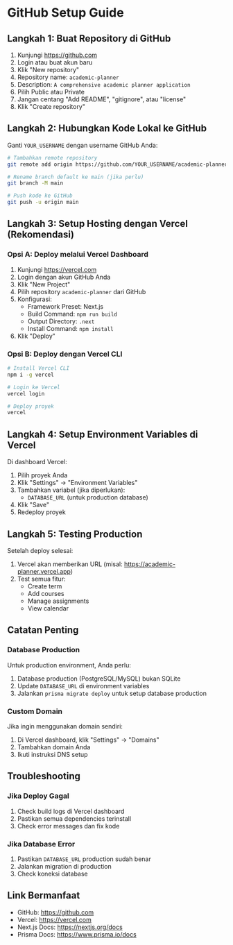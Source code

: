 # GitHub Setup Guide

## Langkah 1: Buat Repository di GitHub
1. Kunjungi https://github.com
2. Login atau buat akun baru
3. Klik "New repository"
4. Repository name: `academic-planner`
5. Description: `A comprehensive academic planner application`
6. Pilih Public atau Private
7. Jangan centang "Add README", "gitignore", atau "license"
8. Klik "Create repository"

## Langkah 2: Hubungkan Kode Lokal ke GitHub
Ganti `YOUR_USERNAME` dengan username GitHub Anda:

```bash
# Tambahkan remote repository
git remote add origin https://github.com/YOUR_USERNAME/academic-planner.git

# Rename branch default ke main (jika perlu)
git branch -M main

# Push kode ke GitHub
git push -u origin main
```

## Langkah 3: Setup Hosting dengan Vercel (Rekomendasi)

### Opsi A: Deploy melalui Vercel Dashboard
1. Kunjungi https://vercel.com
2. Login dengan akun GitHub Anda
3. Klik "New Project"
4. Pilih repository `academic-planner` dari GitHub
5. Konfigurasi:
   - Framework Preset: Next.js
   - Build Command: `npm run build`
   - Output Directory: `.next`
   - Install Command: `npm install`
6. Klik "Deploy"

### Opsi B: Deploy dengan Vercel CLI
```bash
# Install Vercel CLI
npm i -g vercel

# Login ke Vercel
vercel login

# Deploy proyek
vercel
```

## Langkah 4: Setup Environment Variables di Vercel
Di dashboard Vercel:
1. Pilih proyek Anda
2. Klik "Settings" → "Environment Variables"
3. Tambahkan variabel (jika diperlukan):
   - `DATABASE_URL` (untuk production database)
4. Klik "Save"
5. Redeploy proyek

## Langkah 5: Testing Production
Setelah deploy selesai:
1. Vercel akan memberikan URL (misal: https://academic-planner.vercel.app)
2. Test semua fitur:
   - Create term
   - Add courses
   - Manage assignments
   - View calendar

## Catatan Penting

### Database Production
Untuk production environment, Anda perlu:
1. Database production (PostgreSQL/MySQL) bukan SQLite
2. Update `DATABASE_URL` di environment variables
3. Jalankan `prisma migrate deploy` untuk setup database production

### Custom Domain
Jika ingin menggunakan domain sendiri:
1. Di Vercel dashboard, klik "Settings" → "Domains"
2. Tambahkan domain Anda
3. Ikuti instruksi DNS setup

## Troubleshooting

### Jika Deploy Gagal
1. Check build logs di Vercel dashboard
2. Pastikan semua dependencies terinstall
3. Check error messages dan fix kode

### Jika Database Error
1. Pastikan `DATABASE_URL` production sudah benar
2. Jalankan migration di production
3. Check koneksi database

## Link Bermanfaat
- GitHub: https://github.com
- Vercel: https://vercel.com
- Next.js Docs: https://nextjs.org/docs
- Prisma Docs: https://www.prisma.io/docs